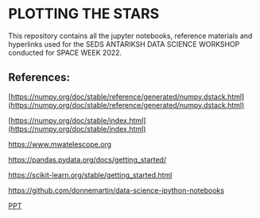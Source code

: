 # PLOTTING THE STARS

This repository contains all the jupyter notebooks, reference materials
and hyperlinks used for the SEDS ANTARIKSH DATA SCIENCE WORKSHOP conducted
 for SPACE WEEK 2022.

## References:

[https://numpy.org/doc/stable/reference/generated/numpy.dstack.html](https://numpy.org/doc/stable/reference/generated/numpy.dstack.html)

[https://numpy.org/doc/stable/index.html](https://numpy.org/doc/stable/index.html)

https://www.mwatelescope.org

https://pandas.pydata.org/docs/getting_started/

https://scikit-learn.org/stable/getting_started.html

https://github.com/donnemartin/data-science-ipython-notebooks

[PPT](https://www.canva.com/design/DAFN4kcZVMg/v8qWYTrVtM2ayn1Rn46sjg/view?utm_content=DAFN4kcZVMg&utm_campaign=designshare&utm_medium=link&utm_source=viewer)
